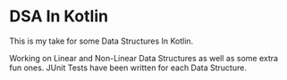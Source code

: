 # DSA In Kotlin
This is my take for some Data Structures In Kotlin.

Working on Linear and Non-Linear Data Structures as well as some extra fun ones.
JUnit Tests have been written for each Data Structure.

